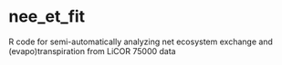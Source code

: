 # nee_et_fit
R code for semi-automatically analyzing net ecosystem exchange and (evapo)transpiration from LiCOR 75000 data
